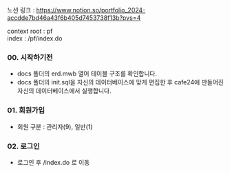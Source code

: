 노션 링크 : https://www.notion.so/portfolio_2024-accdde7bd46a43f6b405d7453738f13b?pvs=4

context root : pf <br/>
index : /pf/index.do

### 00. 시작하기전 
- docs 폴더의 erd.mwb 열어 테이블 구조를 확인합니다.
- docs 폴더의 init.sql을 자신의 데이터베이스에 맞게 편집한 후 cafe24에 만들어진 자신의 데이터베이스에서 실행합니다.

### 01. 회원가입
- 회원 구분 : 관리자(9), 일반(1)

### 02. 로그인
- 로그인 후 /index.do 로 이동
